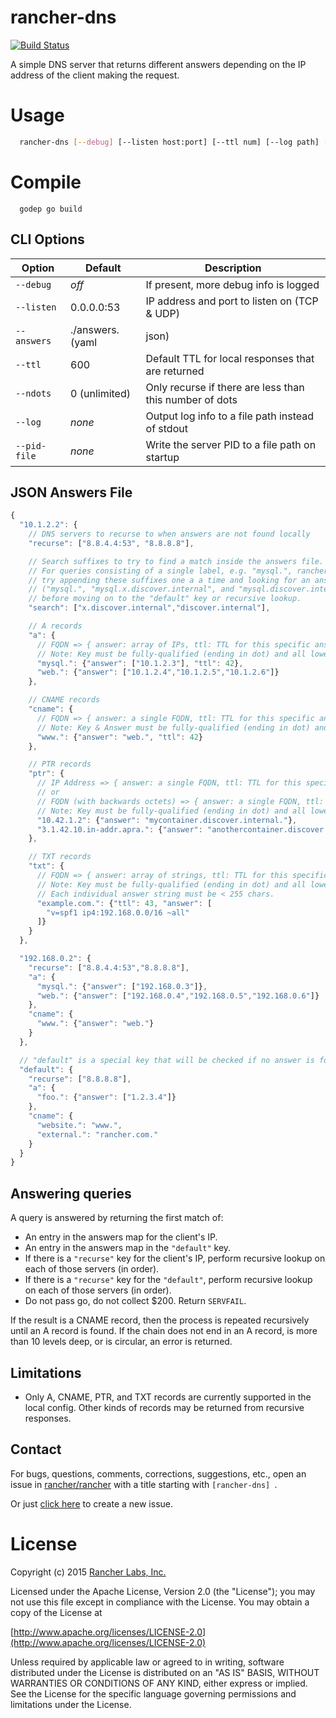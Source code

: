 rancher-dns
===========

[![Build Status](http://drone.rancher.io/api/badge/github.com/rancher/rancher-dns/status.svg?branch=master)](http://drone.rancher.io/github.com/rancherio/rancher-dns)


A simple DNS server that returns different answers depending on the IP address of the client making the request.

# Usage
```bash
  rancher-dns [--debug] [--listen host:port] [--ttl num] [--log path] [--pid-file path]--answers /path/to/answers.(yaml|json)
```

# Compile
```
  godep go build
```

## CLI Options

Option      | Default               | Description
------------|-----------------------|------------
`--debug`   | *off*                 | If present, more debug info is logged
`--listen`  | 0.0.0.0:53            | IP address and port to listen on (TCP &amp; UDP)
`--answers` | ./answers.(yaml|json) | File containing the client-specific answers
`--ttl`     | 600                   | Default TTL for local responses that are returned
`--ndots`   | 0 (unlimited)         | Only recurse if there are less than this number of dots
`--log`     | *none*                | Output log info to a file path instead of stdout
`--pid-file`| *none*                | Write the server PID to a file path on startup

## JSON Answers File
```javascript
{
  "10.1.2.2": {
    // DNS servers to recurse to when answers are not found locally
    "recurse": ["8.8.4.4:53", "8.8.8.8"],

    // Search suffixes to try to find a match inside the answers file.
    // For queries consisting of a single label, e.g. "mysql.", rancher-dns will
    // try appending these suffixes one a a time and looking for an answer
    // ("mysql.", "mysql.x.discover.internal", and "mysql.discover.internal")
    // before moving on to the "default" key or recursive lookup.
    "search": ["x.discover.internal","discover.internal"],

    // A records
    "a": {
      // FQDN => { answer: array of IPs, ttl: TTL for this specific answer }
      // Note: Key must be fully-qualified (ending in dot) and all lowercase
      "mysql.": {"answer": ["10.1.2.3"], "ttl": 42},
      "web.": {"answer": ["10.1.2.4","10.1.2.5","10.1.2.6"]}
    },

    // CNAME records
    "cname": {
      // FQDN => { answer: a single FQDN, ttl: TTL for this specific answer }
      // Note: Key & Answer must be fully-qualified (ending in dot) and all lowercase
      "www.": {"answer": "web.", "ttl": 42}
    },

    // PTR records
    "ptr": {
      // IP Address => { answer: a single FQDN, ttl: TTL for this specific answer }
      // or
      // FQDN (with backwards octets) => { answer: a single FQDN, ttl: TTL for this specific answer }
      // Note: Key must be fully-qualified (ending in dot) and all lowercase
      "10.42.1.2": {"answer": "mycontainer.discover.internal."},
      "3.1.42.10.in-addr.apra.": {"answer": "anothercontainer.discover.internal."},
    },

    // TXT records
    "txt": {
      // FQDN => { answer: array of strings, ttl: TTL for this specific answer }
      // Note: Key must be fully-qualified (ending in dot) and all lowercase
      // Each individual answer string must be < 255 chars.
      "example.com.": {"ttl": 43, "answer": [
        "v=spf1 ip4:192.168.0.0/16 ~all"
      ]}
    }
  },

  "192.168.0.2": {
    "recurse": ["8.8.4.4:53","8.8.8.8"],
    "a": {
      "mysql.": {"answer": ["192.168.0.3"]},
      "web.": {"answer": ["192.168.0.4","192.168.0.5","192.168.0.6"]}
    },
    "cname": {
      "www.": {"answer": "web."}
    }
  },

  // "default" is a special key that will be checked if no answer is found in a client IP-specific entry
  "default": {
    "recurse": ["8.8.8.8"],
    "a": {
      "foo.": {"answer": ["1.2.3.4"]}
    },
    "cname": {
      "website.": "www.",
      "external.": "rancher.com."
    }
  }
}
```

## Answering queries
A query is answered by returning the first match of:
  - An entry in the answers map for the client's IP.
  - An entry in the answers map in the `"default"` key.
  - If there is a `"recurse"` key for the client's IP, perform recursive lookup on each of those servers (in order).
  - If there is a `"recurse"` key for the `"default"`, perform recursive lookup on each of those servers (in order).
  - Do not pass go, do not collect $200.  Return `SERVFAIL`.

If the result is a CNAME record, then the process is repeated recursively until an A record is found.  If the chain does not end in an A record, is more than 10 levels deep, or is circular, an error is returned.

## Limitations
  - Only A, CNAME, PTR, and TXT records are currently supported in the local config.  Other kinds of records may be returned from recursive responses.

## Contact
For bugs, questions, comments, corrections, suggestions, etc., open an issue in
 [rancher/rancher](//github.com/rancher/rancher/issues) with a title starting with `[rancher-dns] `.

Or just [click here](//github.com/rancher/rancher/issues/new?title=%5Brancher-dns%5D%20) to create a new issue.

License
=======
Copyright (c) 2015 [Rancher Labs, Inc.](http://rancher.com)

Licensed under the Apache License, Version 2.0 (the "License");
you may not use this file except in compliance with the License.
You may obtain a copy of the License at

[http://www.apache.org/licenses/LICENSE-2.0](http://www.apache.org/licenses/LICENSE-2.0)

Unless required by applicable law or agreed to in writing, software
distributed under the License is distributed on an "AS IS" BASIS,
WITHOUT WARRANTIES OR CONDITIONS OF ANY KIND, either express or implied.
See the License for the specific language governing permissions and
limitations under the License.
